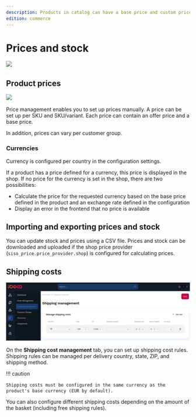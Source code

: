 ```yaml
---
description: Products in catalog can have a base price and custom prices defined per custom group and per currency.
edition: commerce
---
```


# Prices and stock

![](img/manage_prices_menu.png)

## Product prices

![](img/price_management_prices.png)

Price management enables you to set up prices manually. 
A price can be set up per SKU and SKU/variant.
Each price can contain an offer price and a base price.

In addition, prices can vary per customer group.

### Currencies

Currency is configured per country in the configuration settings.

If a product has a price defined for a currency, this price is displayed in the shop.
If no price for the currency is set in the shop, there are two possibilities:

- Calculate the price for the requested currency based on the base price defined in the product and an exchange rate defined in the configuration
- Display an error in the frontend that no price is available

## Importing and exporting prices and stock

You can update stock and prices using a CSV file.
Prices and stock can be downloaded and uploaded if the shop price provider (`siso_price.price_provider.shop`) is configured for calculating prices.

## Shipping costs

![](img/shipping_costs.png)

On the **Shipping cost management** tab, you can set up shipping cost rules. 
Shipping rules can be managed per delivery country, state, ZIP, and shipping method.

!!! caution

    Shipping costs must be configured in the same currency as the product's base currency (EUR by default).

You can also configure different shipping costs depending on the amount of the basket (including free shipping rules).
